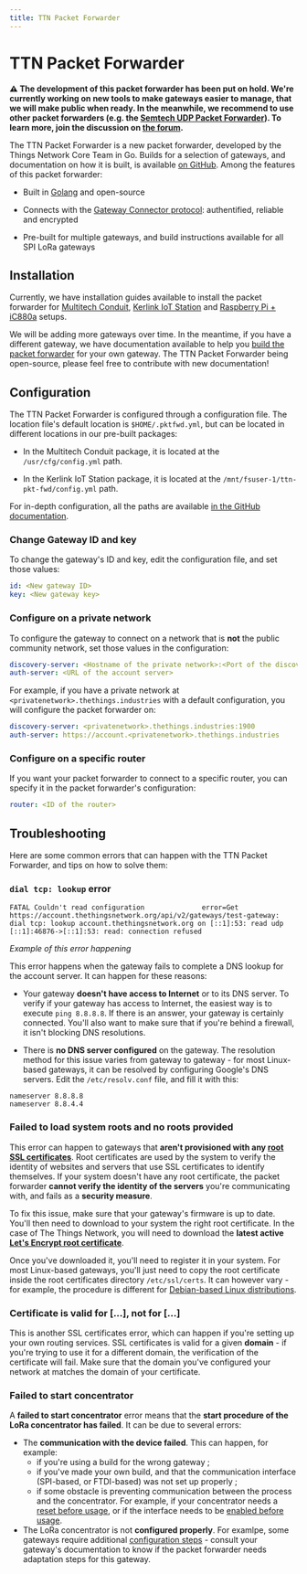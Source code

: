 ```yaml
---
title: TTN Packet Forwarder
---
```


# TTN Packet Forwarder

**⚠️ The development of this packet forwarder has been put on hold. We're currently working on new tools to make gateways easier to manage, that we will make public when ready. In the meanwhile, we recommend to use other packet forwarders (e.g. the [Semtech UDP Packet Forwarder](semtech-udp.md)). To learn more, join the discussion on [the forum](https://www.thethingsnetwork.org/forum/t/new-ttn-packet-forwarder-available/7644/46).**

The TTN Packet Forwarder is a new packet forwarder, developed by the Things Network Core Team in Go. Builds for a selection of gateways, and documentation on how it is built, is available [on GitHub](https://github.com/TheThingsNetwork/packet_forwarder). Among the features of this packet forwarder:

* Built in [Golang](https://golang.org) and open-source

* Connects with the [Gateway Connector protocol](../start/connection.html#gateway-connector-protocol): authentified, reliable and encrypted

* Pre-built for multiple gateways, and build instructions available for all SPI LoRa gateways

## Installation

Currently, we have installation guides available to install the packet forwarder for [Multitech Conduit](https://github.com/TheThingsNetwork/packet_forwarder/blob/master/docs/INSTALL_INSTRUCTIONS/MULTITECH.md), [Kerlink IoT Station](https://github.com/TheThingsNetwork/packet_forwarder/blob/master/docs/INSTALL_INSTRUCTIONS/KERLINK.md) and [Raspberry Pi + iC880a](https://github.com/TheThingsNetwork/packet_forwarder/blob/master/docs/INSTALL_INSTRUCTIONS/IMST_RPI.md) setups.

We will be adding more gateways over time. In the meantime, if you have a different gateway, we have documentation available to help you [build the packet forwarder](https://github.com/TheThingsNetwork/packet_forwarder/blob/master/docs/INSTALL_INSTRUCTIONS/SPI.md) for your own gateway. The TTN Packet Forwarder being open-source, please feel free to contribute with new documentation!

## Configuration

The TTN Packet Forwarder is configured through a configuration file. The location file's default location is `$HOME/.pktfwd.yml`, but can be located in different locations in our pre-built packages:

* In the Multitech Conduit package, it is located at the `/usr/cfg/config.yml` path.

* In the Kerlink IoT Station package, it is located at the `/mnt/fsuser-1/ttn-pkt-fwd/config.yml` path.

For in-depth configuration, all the paths are available [in the GitHub documentation](https://github.com/TheThingsNetwork/packet_forwarder#run).

### Change Gateway ID and key

To change the gateway's ID and key, edit the configuration file, and set those values:

```yaml
id: <New gateway ID>
key: <New gateway key>
```

### Configure on a private network

To configure the gateway to connect on a network that is **not** the public community network, set those values in the configuration:

```yaml
discovery-server: <Hostname of the private network>:<Port of the discovery server>
auth-server: <URL of the account server>
```

For example, if you have a private network at `<privatenetwork>.thethings.industries` with a default configuration, you will configure the packet forwarder on:

```yaml
discovery-server: <privatenetwork>.thethings.industries:1900
auth-server: https://account.<privatenetwork>.thethings.industries
```

### Configure on a specific router

If you want your packet forwarder to connect to a specific router, you can specify it in the packet forwarder's configuration:

```yaml
router: <ID of the router>
```

## Troubleshooting

Here are some common errors that can happen with the TTN Packet Forwarder, and tips on how to solve them:

### `dial tcp: lookup` error

```
FATAL Couldn't read configuration              error=Get https://account.thethingsnetwork.org/api/v2/gateways/test-gateway: dial tcp: lookup account.thethingsnetwork.org on [::1]:53: read udp [::1]:46876->[::1]:53: read: connection refused
```

_Example of this error happening_

This error happens when the gateway fails to complete a DNS lookup for the account server. It can happen for these reasons:

* Your gateway **doesn't have access to Internet** or to its DNS server. To verify if your gateway has access to Internet, the easiest way is to execute `ping 8.8.8.8`. If there is an answer, your gateway is certainly connected. You'll also want to make sure that if you're behind a firewall, it isn't blocking DNS resolutions.

* There is **no DNS server configured** on the gateway. The resolution method for this issue varies from gateway to gateway - for most Linux-based gateways, it can be resolved by configuring Google's DNS servers. Edit the `/etc/resolv.conf` file, and fill it with this:

```
nameserver 8.8.8.8
nameserver 8.8.4.4
```

### Failed to load system roots and no roots provided

This error can happen to gateways that **aren't provisioned with any [root SSL certificates](https://www.globalsign.com/en/ssl-information-center/what-are-certification-authorities-trust-hierarchies/)**. Root certificates are used by the system to verify the identity of websites and servers that use SSL certificates to identify themselves. If your system doesn't have any root certificate, the packet forwarder **cannot verify the identity of the servers** you're communicating with, and fails as a **security measure**.

To fix this issue, make sure that your gateway's firmware is up to date. You'll then need to download to your system the right root certificate. In the case of The Things Network, you will need to download the **latest active [Let's Encrypt root certificate](https://letsencrypt.org/certificates/)**.

Once you've downloaded it, you'll need to register it in your system. For most Linux-based gateways, you'll just need to copy the root certificate inside the root certificates directory `/etc/ssl/certs`. It can however vary - for example, the procedure is different for [Debian-based Linux distributions](http://wiki.cacert.org/FAQ/ImportRootCert#Debian).

### Certificate is valid for [...], not for [...]

This is another SSL certificates error, which can happen if you're setting up your own routing services. SSL certificates is valid for a given **domain** - if you're trying to use it for a different domain, the verification of the certificate will fail. Make sure that the domain you've configured your network at matches the domain of your certificate.

### Failed to start concentrator

A **failed to start concentrator** error means that the **start procedure of the LoRa concentrator has failed**. It can be due to several errors:

* The **communication with the device failed**. This can happen, for example:
  * if you're using a build for the wrong gateway ;
  * if you've made your own build, and that the communication interface (SPI-based, or FTDI-based) was not set up properly ;
  * if some obstacle is preventing communication between the process and the concentrator. For example, if your concentrator needs a [reset before usage](https://github.com/TheThingsNetwork/packet_forwarder/blob/develop/docs/INSTALL_INSTRUCTIONS/IMST_RPI.md#pin-reset), or if the interface needs to be [enabled before usage](https://www.thethingsnetwork.org/forum/t/pause-or-stop-packet-forwarding-on-kerlink/5352/2).
* The LoRa concentrator is not **configured properly**. For examlpe, some gateways require additional [configuration steps](https://github.com/TheThingsNetwork/packet_forwarder/blob/dd535444e02f5ddd3ca379f2de715d417bde0f0c/pktfwd/configuration.go#L18-L21) - consult your gateway's documentation to know if the packet forwarder needs adaptation steps for this gateway.
